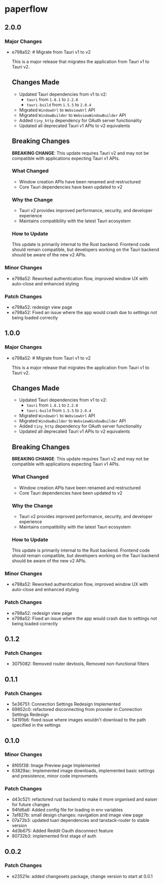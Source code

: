 # paperflow


## 2.0.0

### Major Changes

- e798a52: # Migrate from Tauri v1 to v2

  This is a major release that migrates the application from Tauri v1 to Tauri v2.

  ## Changes Made

  - Updated Tauri dependencies from v1 to v2:
    - `tauri` from `1.8.1` to `2.2.0`
    - `tauri-build` from `1.5.5` to `2.0.4`
  - Migrated `WindowUrl` to `WebviewUrl` API
  - Migrated `WindowBuilder` to `WebviewWindowBuilder` API
  - Added `tiny_http` dependency for OAuth server functionality
  - Updated all deprecated Tauri v1 APIs to v2 equivalents

  ## Breaking Changes

  **BREAKING CHANGE**: This update requires Tauri v2 and may not be compatible with applications expecting Tauri v1 APIs.

  ### What Changed

  - Window creation APIs have been renamed and restructured
  - Core Tauri dependencies have been updated to v2

  ### Why the Change

  - Tauri v2 provides improved performance, security, and developer experience
  - Maintains compatibility with the latest Tauri ecosystem

  ### How to Update

  This update is primarily internal to the Rust backend. Frontend code should remain compatible, but developers working on the Tauri backend should be aware of the new v2 APIs.

### Minor Changes

- e798a52: Reworked authentication flow, improved window UX with auto-close and enhanced styling

### Patch Changes

- e798a52: redesign view page
- e798a52: Fixed an issue where the app would crash due to settings not being loaded correctly


## 1.0.0

### Major Changes

- e798a52: # Migrate from Tauri v1 to v2

  This is a major release that migrates the application from Tauri v1 to Tauri v2.

  ## Changes Made

  - Updated Tauri dependencies from v1 to v2:
    - `tauri` from `1.8.1` to `2.2.0`
    - `tauri-build` from `1.5.5` to `2.0.4`
  - Migrated `WindowUrl` to `WebviewUrl` API
  - Migrated `WindowBuilder` to `WebviewWindowBuilder` API
  - Added `tiny_http` dependency for OAuth server functionality
  - Updated all deprecated Tauri v1 APIs to v2 equivalents

  ## Breaking Changes

  **BREAKING CHANGE**: This update requires Tauri v2 and may not be compatible with applications expecting Tauri v1 APIs.

  ### What Changed

  - Window creation APIs have been renamed and restructured
  - Core Tauri dependencies have been updated to v2

  ### Why the Change

  - Tauri v2 provides improved performance, security, and developer experience
  - Maintains compatibility with the latest Tauri ecosystem

  ### How to Update

  This update is primarily internal to the Rust backend. Frontend code should remain compatible, but developers working on the Tauri backend should be aware of the new v2 APIs.

### Minor Changes

- e798a52: Reworked authentication flow, improved window UX with auto-close and enhanced styling

### Patch Changes

- e798a52: redesign view page
- e798a52: Fixed an issue where the app would crash due to settings not being loaded correctly

## 0.1.2

### Patch Changes

- 3075082: Removed router devtools, Removed non-functional filters

## 0.1.1

### Patch Changes

- 5e36751: Connection Settings Redesign Implemented
- 69852c0: refactored disconnecting from provider in Connection Settings Redesign
- 54191b6: fixed issue where images wouldn't download to the path specified in the settings

## 0.1.0

### Minor Changes

- 8f65f38: Image Preview page Implemented
- 63829ac: Implemented image downloads, implemented basic settings and presistence, minor code improvments

### Patch Changes

- d43c521: refactored rust backend to make it more organised and eaiser for future changes
- 94fd6a6: Added config file for loading in env variables
- 7af827b: small design changes: navigation and image view page
- 07a72b3: updated tuari dependencies and tanstack-router to stable version
- 4d3b675: Added Reddit Oauth disconnect feature
- 80732b3: implemented first stage of auth

## 0.0.2

### Patch Changes

- e23521e: added changesets package, change version to start at 0.0.1
